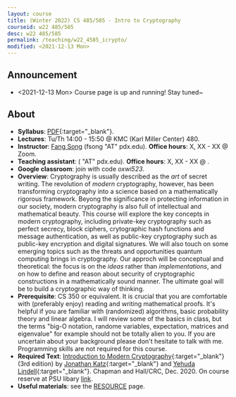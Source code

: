 ```yaml
---
layout: course
title: (Winter 2022) CS 485/585 - Intro to Cryptography
courseid: w22 485/585
desc: w22 485/585
permalink: /teaching/w22_4585_icrypto/
modified: <2021-12-13 Mon> 
---
```

## Announcement
*  <2021-12-13 Mon> Course page is up and running! Stay tuned~ 

## About
*  **Syllabus**: [PDF]({{base}}/teaching/w22_4585_icrypto/w22_4585_icrypto_syllabus.pdf){:target="_blank"}.
*  **Lectures**: Tu/Th 14:00 - 15:50 @ KMC (Karl Miller Center) 480.
*  **Instructor**: [Fang Song]({{base}}/) (fsong
   "AT" pdx.edu). **Office hours**: X, XX - XX @ Zoom.
*  **Teaching assistant**:  ( "AT"
   pdx.edu). **Office hours**: X, XX - XX @ . 
*  **Google classroom**: join with code _oxwi523_. 
*  **Overview**: Cryptography is usually described as the _art_ of
secret writing. The revolution of _modern_ cryptography, however, has
been transforming cryptography into a science based on a
mathematically rigorous framework. Beyong the significance in
protecting information in our society, modern cryptography is also
full of intellectual and mathematical beauty. This course will explore
the key concepts in modern cryptography, including private-key
cryptography such as perfect secrecy, block ciphers, crytographic hash
functions and message authentication, as well as public-key
cryptography such as public-key encryption and digital signatures. We
will also touch on some emerging topics such as the threats and
opportunities quantum computing brings in cryptography. Our approch
will be conceptual and theoretical: the focus is on the _ideas_ rather
than _implementations_, and on how to define and reason about security
of cryptographic constructions in a mathematically sound manner. The
ultimate goal will be to build a cryptographic way of thinking.
*  **Prerequisite**: CS 350 or equivalent. It is crucial that you are
comfortable with (preferably enjoy) reading and writing mathematical
proofs. It's helpful if you are familiar with (randomized) algorithms,
basic probability theory and linear algebra. I will review some of the
basics in class, but the terms "big-O notation, randome variables,
expectation, matrices and eigenvalue" for example should not be
totally alien to you. If you are uncertain about your background
please don't hesitate to talk with me. Programming skills are not
required for this course.
*  **Required Text**: [Introduction to Modern
Cryptography](http://www.cs.umd.edu/~jkatz/imc.html){:target="_blank"}
(3rd edition) by [Jonathan
Katz](http://www.cs.umd.edu/~jkatz){:target="_blank"} and [Yehuda
Lindell](http://u.cs.biu.ac.il/~lindell/){:target="_blank"}. Chapman
and Hall/CRC, Dec. 2020. On course reserve at PSU libary
[link](https://search.library.pdx.edu/permalink/f/p82vj0/CP71356832000001451).
* **Useful materials**: see the
  [RESOURCE]({{base}}/teaching/w22_4585_icrypto/resource/) page.

